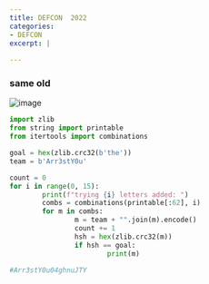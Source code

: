 ```yaml
---
title: DEFCON  2022
categories:
- DEFCON
excerpt: |
  
---
```


### same old

![image](https://github.com/Connor-McCartney/CTF-files/blob/main/DEFCON-2022/Screenshots/Same%20Old?raw=true)

```python
import zlib
from string import printable
from itertools import combinations

goal = hex(zlib.crc32(b'the'))
team = b'Arr3stY0u'

count = 0
for i in range(0, 15):
        print(f"trying {i} letters added: ")
        combs = combinations(printable[:62], i)
        for m in combs:
                m = team + "".join(m).encode()
                count += 1
                hsh = hex(zlib.crc32(m))
                if hsh == goal:
                        print(m)

#Arr3stY0u04ghnuJTY
```
